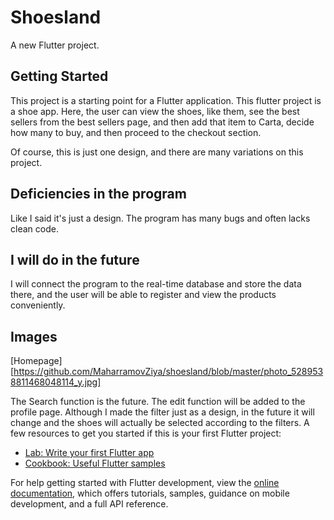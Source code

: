 # Shoesland

A new Flutter project.

## Getting Started

This project is a starting point for a Flutter application.
This flutter project is a shoe app. Here, the user can view the shoes, like them, see the best sellers from the best sellers page, and then add that item to Carta, decide how many to buy, and then proceed to the checkout section.

Of course, this is just one design, and there are many variations on this project.


## Deficiencies in the program

Like I said it's just a design. The program has many bugs and often lacks clean code.

## I will do in the future

I will connect the program to the real-time database and store the data there, and the user will be able to register and view the products conveniently.

## Images
[Homepage][https://github.com/MaharramovZiya/shoesland/blob/master/photo_5289538811468048114_y.jpg]

The Search function is the future.
The edit function will be added to the profile page.
Although I made the filter just as a design, in the future it will change and the shoes will actually be selected according to the filters.
A few resources to get you started if this is your first Flutter project:

- [Lab: Write your first Flutter app](https://docs.flutter.dev/get-started/codelab)
- [Cookbook: Useful Flutter samples](https://docs.flutter.dev/cookbook)

For help getting started with Flutter development, view the
[online documentation](https://docs.flutter.dev/), which offers tutorials,
samples, guidance on mobile development, and a full API reference.
